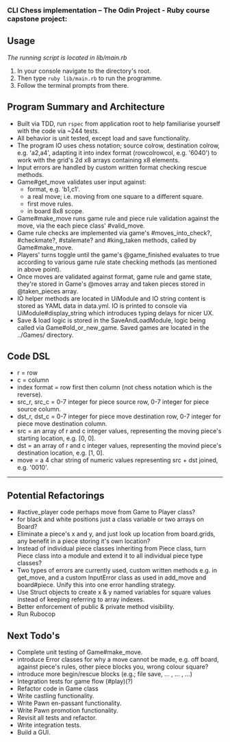 ### CLI Chess implementation – The Odin Project - Ruby course capstone project:

## Usage
*The running script is located in lib/main.rb*
1. In your console navigate to the directory's root.
2. Then type `ruby lib/main.rb` to run the programme.
3. Follow the terminal prompts from there.

## Program Summary and Architecture
- Built via TDD, run `rspec` from application root to help familiarise yourself with the code via ~244 tests.
- All behavior is unit tested, except load and save functionality.
- The program IO uses chess notation; source colrow, destination colrow, e.g. 'a2,a4', adapting it into index format (rowcolrowcol, e.g. '6040') to work with the grid's 2d x8 arrays containing x8 elements.
- Input errors are handled by custom written format checking rescue methods.
- Game#get_move validates user input against:
  - format, e.g. 'b1,c1'.
  - a real move; i.e. moving from one square to a different square.
  - first move rules.
  - in board 8x8 scope.
- Game#make_move runs game rule and piece rule validation against the move, via the each piece class' #valid_move.
- Game rule checks are implemented via game's #moves_into_check?, #checkmate?, #stalemate? and #king_taken methods, called by Game#make_move.
- Players' turns toggle until the game's @game_finished evaluates to true according to various game rule state checking methods (as mentioned in above point).
- Once moves are validated against format, game rule and game state, they're stored in Game's @moves array and taken pieces stored in @taken_pieces array.
- IO helper methods are located in UiModule and IO string content is stored as YAML data in data.yml. IO is printed to console via UiModule#display_string which introduces typing delays for nicer UX.
- Save & load logic is stored in the SaveAndLoadModule, logic being called via Game#old_or_new_game. Saved games are located in the ../Games/ directory.

## Code DSL
- r = row
- c = column
- index format = row first then column (not chess notation which is the reverse).
- src_r, src_c = 0-7 integer for piece source row, 0-7 integer for piece source column.
- dst_r, dst_c = 0-7 integer for piece move destination row, 0-7 integer for piece move destination column.
- src = an array of r and c integer values, representing the moving piece's starting location, e.g. [0, 0].
- dst = an array of r and c integer values, representing the movind piece's destination location, e.g. [1, 0].
- move = a 4 char string of numeric values representing src + dst joined, e.g. '0010'. 

__________________________________________

## Potential Refactorings
- #active_player code perhaps move from Game to Player class?
- for black and white positions just a class variable or two arrays on Board?
- Eliminate a piece's x and y, and just look up location from board.grids, any benefit in a piece storing it's own location?
- Instead of individual piece classes inheriting from Piece class, turn Piece class into a module and extend it to all individual piece type classes?
- Two types of errors are currently used, custom written methods e.g. in get_move, and a custom InputError class as used in add_move and board#piece. Unify this into one error handling strategy.
- Use Struct objects to create x & y named variables for square values instead of keeping referring to array indexes.
- Better enforcement of public & private method visibility.
- Run Rubocop

## Next Todo's 
- Complete unit testing of Game#make_move.
- introduce Error classes for why a move cannot be made, e.g. off board, against piece's rules, other piece blocks you, wrong colour square?
- introduce more begin/rescue blocks (e.g.; file save, ... , ... , ...)
- Integration tests for game flow (#play)(?)
- Refactor code in Game class
- Write castling functionality.
- Write Pawn en-passant functionality.
- Write Pawn promotion functionality.
- Revisit all tests and refactor.
- Write integration tests.
- Build a GUI.
